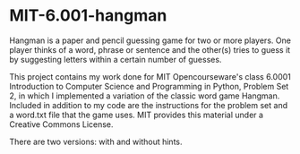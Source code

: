 # MIT-6.001-hangman
Hangman is a paper and pencil guessing game for two or more players. One player thinks of a word, phrase or sentence and the other(s) tries to guess it by suggesting letters within a certain number of guesses.



This project contains my work done for MIT Opencourseware's class 6.0001 Introduction to Computer Science and Programming in Python, Problem Set 2, in which I implemented a variation of the classic word game Hangman. Included in addition to my code are the instructions for the problem set and a word.txt file that the game uses. MIT provides this material under a Creative Commons License.

There are two versions: with and without hints.

